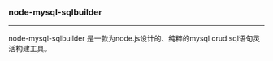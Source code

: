 ### node-mysql-sqlbuilder

--------

node-mysql-sqlbuilder 是一款为node.js设计的、纯粹的mysql crud sql语句灵活构建工具。

